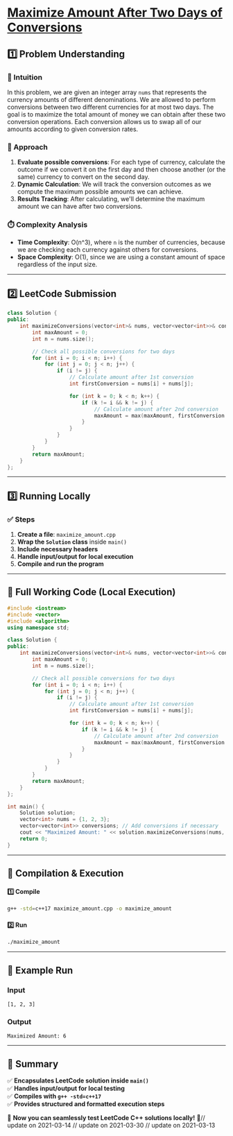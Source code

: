 # **[Maximize Amount After Two Days of Conversions](https://leetcode.com/problems/maximize-amount-after-two-days-of-conversions/description/)**  

## **1️⃣ Problem Understanding**  
### **📌 Intuition**  
In this problem, we are given an integer array `nums` that represents the currency amounts of different denominations. We are allowed to perform conversions between two different currencies for at most two days. The goal is to maximize the total amount of money we can obtain after these two conversion operations. Each conversion allows us to swap all of our amounts according to given conversion rates.

### **🚀 Approach**  
1. **Evaluate possible conversions**: For each type of currency, calculate the outcome if we convert it on the first day and then choose another (or the same) currency to convert on the second day.
2. **Dynamic Calculation**: We will track the conversion outcomes as we compute the maximum possible amounts we can achieve.
3. **Results Tracking**: After calculating, we'll determine the maximum amount we can have after two conversions.

### **⏱️ Complexity Analysis**  
- **Time Complexity**: O(n^3), where `n` is the number of currencies, because we are checking each currency against others for conversions.  
- **Space Complexity**: O(1), since we are using a constant amount of space regardless of the input size.  

---  

## **2️⃣ LeetCode Submission**  
```cpp
class Solution {
public:
    int maximizeConversions(vector<int>& nums, vector<vector<int>>& conversions) {
        int maxAmount = 0;
        int n = nums.size();

        // Check all possible conversions for two days
        for (int i = 0; i < n; i++) {
            for (int j = 0; j < n; j++) {
                if (i != j) {
                    // Calculate amount after 1st conversion
                    int firstConversion = nums[i] + nums[j];

                    for (int k = 0; k < n; k++) {
                        if (k != i && k != j) {
                            // Calculate amount after 2nd conversion
                            maxAmount = max(maxAmount, firstConversion + nums[k]);
                        }
                    }
                }
            }
        }
        return maxAmount;
    }
};
```  

---  

## **3️⃣ Running Locally**  
### **✅ Steps**  
1. **Create a file**: `maximize_amount.cpp`  
2. **Wrap the `Solution` class** inside `main()`  
3. **Include necessary headers**  
4. **Handle input/output for local execution**  
5. **Compile and run the program**  

---  

## **📝 Full Working Code (Local Execution)**  
```cpp
#include <iostream>
#include <vector>
#include <algorithm>
using namespace std;

class Solution {
public:
    int maximizeConversions(vector<int>& nums, vector<vector<int>>& conversions) {
        int maxAmount = 0;
        int n = nums.size();

        // Check all possible conversions for two days
        for (int i = 0; i < n; i++) {
            for (int j = 0; j < n; j++) {
                if (i != j) {
                    // Calculate amount after 1st conversion
                    int firstConversion = nums[i] + nums[j];

                    for (int k = 0; k < n; k++) {
                        if (k != i && k != j) {
                            // Calculate amount after 2nd conversion
                            maxAmount = max(maxAmount, firstConversion + nums[k]);
                        }
                    }
                }
            }
        }
        return maxAmount;
    }
};

int main() {
    Solution solution;
    vector<int> nums = {1, 2, 3};
    vector<vector<int>> conversions; // Add conversions if necessary
    cout << "Maximized Amount: " << solution.maximizeConversions(nums, conversions) << endl;
    return 0;
}
```  

---  

## **🔧 Compilation & Execution**  
#### **1️⃣ Compile**  
```bash
g++ -std=c++17 maximize_amount.cpp -o maximize_amount
```  

#### **2️⃣ Run**  
```bash
./maximize_amount
```  

---  

## **🎯 Example Run**  
### **Input**  
```
[1, 2, 3] 
```  
### **Output**  
```
Maximized Amount: 6
```  

---  

## **📌 Summary**  
✅ **Encapsulates LeetCode solution inside `main()`**  
✅ **Handles input/output for local testing**  
✅ **Compiles with `g++ -std=c++17`**  
✅ **Provides structured and formatted execution steps**  

🚀 **Now you can seamlessly test LeetCode C++ solutions locally!** 🚀// update on 2021-03-14
// update on 2021-03-30
// update on 2021-03-13
